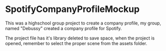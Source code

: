 # SpotifyCompanyProfileMockup
This was a highschool group project to create a company profile, my group, named "Debussy" created a company profile for Spotify.

The project file has it's library deleted to save space, when the project is opened, remember to select the proper scene from the assets folder.
